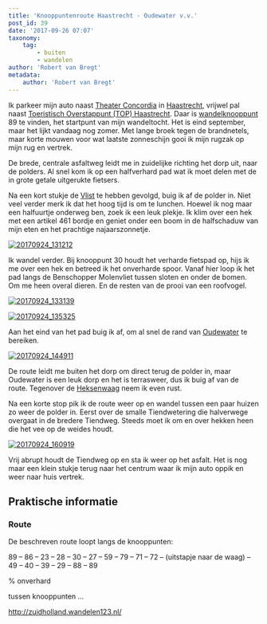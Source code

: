 ```yaml
---
title: 'Knooppuntenroute Haastrecht - Oudewater v.v.'
post_id: 39
date: '2017-09-26 07:07'
taxonomy:
    tag:
        - buiten
        - wandelen
author: 'Robert van Bregt'
metadata:
    author: 'Robert van Bregt'
---
```


Ik parkeer mijn auto naast [Theater Concordia](http://www.theaterconcordia.nl/) in [Haastrecht](https://nl.wikipedia.org/wiki/Haastrecht), vrijwel pal naast [Toeristisch Overstappunt (TOP) Haastrecht](http://www.toproutenetwerk.nl/alle-tops/haastrecht.html). Daar is [wandelknooppunt](https://wandelnet.nl/themas/wandelnetwerken) 89 te vinden, het startpunt van mijn wandeltocht. Het is eind september, maar het lijkt vandaag nog zomer. Met lange broek tegen de brandnetels, maar korte mouwen voor wat laatste zonneschijn gooi ik mijn rugzak op mijn rug en vertrek.

De brede, centrale asfaltweg leidt me in zuidelijke richting het dorp uit, naar de polders. Al snel kom ik op een halfverhard pad wat ik moet delen met de in grote getale uitgerukte fietsers.

Na een kort stukje de [Vlist](https://nl.wikipedia.org/wiki/Vlist_(rivier)) te hebben gevolgd, buig ik af de polder in. Niet veel verder merk ik dat het hoog tijd is om te lunchen. Hoewel ik nog maar een halfuurtje onderweg ben, zoek ik een leuk plekje. Ik klim over een hek met een artikel 461 bordje en geniet onder een boom in de halfschaduw van mijn eten en het prachtige najaarszonnetje.

[![20170924_131212](https://farm5.staticflickr.com/4429/37268014846_eb5b4ec61c_z.jpg)](https://flic.kr/p/YMfjq7)

Ik wandel verder. Bij knooppunt 30 houdt het verharde fietspad op, hijs ik me over een hek en betreed ik het onverharde spoor. Vanaf hier loop ik het pad langs de Benschopper Molenvliet tussen sloten en onder de bomen. Om me heen overal dieren. En de resten van de prooi van een roofvogel.

[![20170924_133139](https://farm5.staticflickr.com/4453/37059283540_385d053730_z.jpg)](https://flic.kr/p/YsNvSu)

[![20170924_135325](https://farm5.staticflickr.com/4488/37285841472_cd1acee9f0_z.jpg)](https://flic.kr/p/YNPFDJ)

Aan het eind van het pad buig ik af, om al snel de rand van [Oudewater](https://nl.wikipedia.org/wiki/Oudewater) te bereiken.

[![20170924_144911](https://farm5.staticflickr.com/4350/36605808654_6e76cc74fc_z.jpg)](https://flic.kr/p/XLJkzY)

De route leidt me buiten het dorp om direct terug de polder in, maar Oudewater is een leuk dorp en het is terrasweer, dus ik buig af van de route. Tegenover de [Heksenwaag](https://nl.wikipedia.org/wiki/Waag_(Oudewater)) neem ik even rust.

Na een korte stop pik ik de route weer op en wandel tussen een paar huizen zo weer de polder in. Eerst over de smalle Tiendwetering die halverwege overgaat in de bredere Tiendweg. Steeds moet ik om en over hekken heen die het vee op de weides houdt.

[![20170924_160919](https://farm5.staticflickr.com/4434/37285861962_07980964ea_z.jpg)](https://flic.kr/p/YNPMK1)

Vrij abrupt houdt de Tiendweg op en sta ik weer op het asfalt. Het is nog maar een klein stukje terug naar het centrum waar ik mijn auto oppik en weer naar huis vertrek.

## Praktische informatie

### Route

De beschreven route loopt langs de knooppunten:

89 – 86 – 23 – 28 – 30 – 27 – 59 – 79 – 71 – 72 – (uitstapje naar de waag) – 49 – 40 – 39 – 29 – 88 – 89

% onverhard

tussen knooppunten …

http://zuidholland.wandelen123.nl/